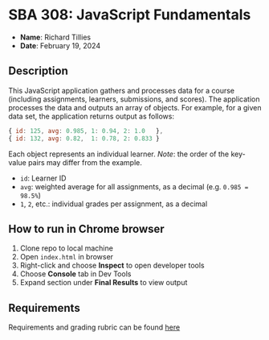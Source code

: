 # SBA 308: JavaScript Fundamentals

* **Name**: Richard Tillies
* **Date**: February 19, 2024

## Description
This JavaScript application gathers and processes data for a course (including assignments, learners, submissions, and scores). The application processes the data and outputs an array of objects. For example, for a given data set, the application returns output as follows:

```javascript
{ id: 125, avg: 0.985, 1: 0.94, 2: 1.0   },
{ id: 132, avg: 0.82,  1: 0.78, 2: 0.833 }
```

Each object represents an individual learner. *Note*: the order of the key-value pairs may differ from the example.
* `id`: Learner ID
* `avg`: weighted average for all assignments, as a decimal (e.g. `0.985 = 98.5%`)
* `1`, `2`, etc.: individual grades per assignment, as a decimal

## How to run in Chrome browser

1. Clone repo to local machine
1. Open `index.html` in browser
1. Right-click and choose **Inspect** to open developer tools
1. Choose **Console** tab in Dev Tools
1. Expand section under **Final Results** to view output

## Requirements

Requirements and grading rubric can be found [here](rubric.md)
